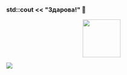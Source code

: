 ### std::cout << "Здарова!" 👋

<div id="header" align="center">
  <img src="https://sun9-53.userapi.com/impg/C0EWPera7YjYChPnyFeT490xbteFxAETX9PaCQ/3HsGJkfPZLA.jpg?size=1080x1080&quality=95&sign=9451766eae4c5109b86b7a7ada611665&type=album" width="100"/>
</div>

<img src="https://komarev.com/ghpvc/?username=your-github-username&style=flat-square&color=blue" alt=""/>

![](https://github-profile-summary-cards.vercel.app/api/cards/profile-details?username=SilverWolf2k20&theme=monokai)
